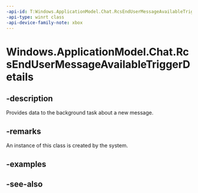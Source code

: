```yaml
---
-api-id: T:Windows.ApplicationModel.Chat.RcsEndUserMessageAvailableTriggerDetails
-api-type: winrt class
-api-device-family-note: xbox
---
```


<!-- Class syntax.
public class RcsEndUserMessageAvailableTriggerDetails : Windows.ApplicationModel.Chat.IRcsEndUserMessageAvailableTriggerDetails
-->

# Windows.ApplicationModel.Chat.RcsEndUserMessageAvailableTriggerDetails

## -description
Provides data to the background task about a new message.

## -remarks
An instance of this class is created by the system.

## -examples

## -see-also
